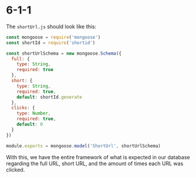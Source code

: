 # 6-1-1

The `shortUrl.js` should look like this:

```javascript
const mongoose = require('mongoose')
const shortId = require('shortid')

const shortUrlSchema = new mongoose.Schema({
  full: {
    type: String,
    required: true
  },
  short: {
    type: String,
    required: true,
    default: shortId.generate
  },
  clicks: {
    type: Number,
    required: true,
    default: 0
  }
})

module.exports = mongoose.model('ShortUrl', shortUrlSchema)
```

With this, we have the entire framework of what is expected in our database regarding the full URL, short URL, and the amount of times each URL was clicked.


